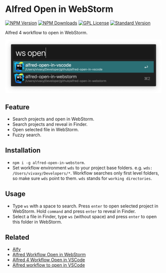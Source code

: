 # Alfred Open in WebStorm

[![NPM Version][npm-version-image]][npm-url]
[![NPM Downloads][npm-downloads-image]][npm-url]
[![GPL License][license-image]][license-url]
[![Standard Version][standard-version-image]][standard-version-url]

Alfred 4 workflow to open in WebStorm.

![Screenshot](./assets/alfred-open-in-webstorm.png)

## Feature

- Search projects and open in WebStorm.
- Search projects and reveal in Finder.
- Open selected file in WebStorm.
- Fuzzy search.

## Installation

- `npm i -g alfred-open-in-webstorm`.
- Set workflow environment `wds` to your project base folders. e.g. `wds: /Users/vivaxy/Developers/*`. Workflow searches only first level folders, so make sure `wds` point to them. `wds` stands for `working directories`.

## Usage

- Type `ws` with a space to search. Press `enter` to open selected project in WebStorm. Hold `command` and press `enter` to reveal in Finder.
- Select a file in Finder, type `ws` (without space) and press `enter` to open this folder in WebStorm.

## Related

- [Alfy](https://github.com/sindresorhus/alfy)
- [Alfred Workflow Open in WebStorm](https://vivaxyblog.github.io/2015/06/02/alfred-workflow-open-in-webstorm.html)
- [Alfred 4 Workflow Open in VSCode](https://vivaxyblog.github.io/2019/08/14/alfred-workflow-open-in-vscode.html)
- [Alfred workflow to open in VSCode](https://github.com/vivaxy/alfred-open-in-vscode)

[npm-version-image]: https://img.shields.io/npm/v/alfred-open-in-webstorm.svg?style=flat-square
[npm-url]: https://www.npmjs.com/package/alfred-open-in-webstorm
[npm-downloads-image]: https://img.shields.io/npm/dt/alfred-open-in-webstorm.svg?style=flat-square
[license-image]: https://img.shields.io/npm/l/alfred-open-in-webstorm.svg?style=flat-square
[license-url]: LICENSE
[standard-version-image]: https://img.shields.io/badge/release-standard%20version-brightgreen.svg?style=flat-square
[standard-version-url]: https://github.com/conventional-changelog/standard-version
